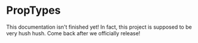 # PropTypes

This documentation isn't finished yet! In fact, this project is supposed to be very hush hush. Come back after we officially release!
